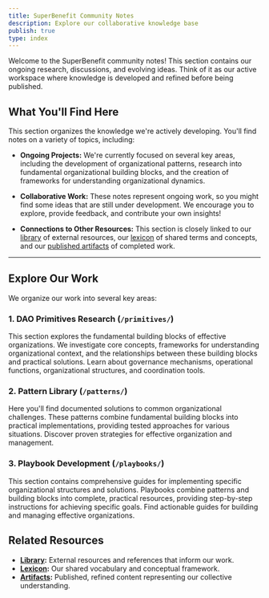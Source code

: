 ```yaml
---
title: SuperBenefit Community Notes
description: Explore our collaborative knowledge base
publish: true
type: index
---
```


Welcome to the SuperBenefit community notes! This section contains our ongoing research, discussions, and evolving ideas.  Think of it as our active workspace where knowledge is developed and refined before being published.

## What You'll Find Here

This section organizes the knowledge we're actively developing.  You'll find notes on a variety of topics, including:

* **Ongoing Projects:**  We're currently focused on several key areas, including the development of organizational patterns, research into fundamental organizational building blocks, and the creation of frameworks for understanding organizational dynamics.

* **Collaborative Work:**  These notes represent ongoing work, so you might find some ideas that are still under development.  We encourage you to explore, provide feedback, and contribute your own insights!

* **Connections to Other Resources:**  This section is closely linked to our [library](../library/index.md#) of external resources, our [lexicon](../tags/index.md#) of shared terms and concepts, and our [published artifacts](../artifacts/index.md#) of completed work.

---

## Explore Our Work

We organize our work into several key areas:


### 1. DAO Primitives Research (`/primitives/`)

This section explores the fundamental building blocks of effective organizations.  We investigate core concepts, frameworks for understanding organizational context, and the relationships between these building blocks and practical solutions.  Learn about governance mechanisms, operational functions, organizational structures, and coordination tools.

### 2. Pattern Library (`/patterns/`)

Here you'll find documented solutions to common organizational challenges.  These patterns combine fundamental building blocks into practical implementations, providing tested approaches for various situations.  Discover proven strategies for effective organization and management.

### 3. Playbook Development (`/playbooks/`)

This section contains comprehensive guides for implementing specific organizational structures and solutions.  Playbooks combine patterns and building blocks into complete, practical resources, providing step-by-step instructions for achieving specific goals.  Find actionable guides for building and managing effective organizations.

## Related Resources

* **[Library](../library/index.md#.md#):**  External resources and references that inform our work.
* **[Lexicon](../tags/index.md#.md#):**  Our shared vocabulary and conceptual framework.
* **[Artifacts](../artifacts/index.md#.md#):**  Published, refined content representing our collective understanding.
